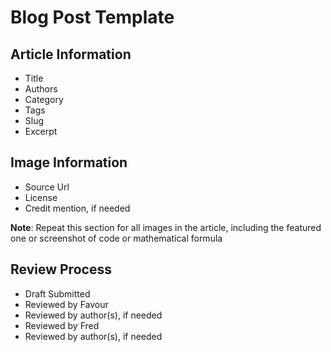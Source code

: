 # Blog Post Template

## Article Information

- Title
- Authors
- Category
- Tags
- Slug
- Excerpt

## Image Information

- Source Url
- License
- Credit mention, if needed

**Note**: Repeat this section for all images in the article, including the featured one or screenshot of code or mathematical formula

## Review Process

- Draft Submitted
- Reviewed by Favour
- Reviewed by author(s), if needed
- Reviewed by Fred
- Reviewed by author(s), if needed
